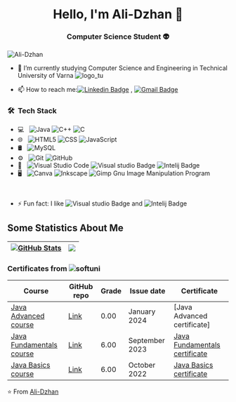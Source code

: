 <h1 align="center"> Hello, I'm Ali-Dzhan 👋 </h1>
<h3 align="center"> Computer Science Student 👽 </h3>

<p align="left"> <img src="https://komarev.com/ghpvc/?username=Ali-Dzhan" alt="Ali-Dzhan" /> </p>

- 🌱 I’m currently studying Computer Science and Engineering in Technical University of Varna ![logo_tu](https://github.com/Ali-Dzhan/Ali-Dzhan/assets/118597212/599b9bbd-493b-4ebc-aa6d-ea6c7e7a4cee)

- 📫 How to reach me:[![Linkedin Badge](https://img.shields.io/badge/-LinkedIn-blue?style=flat-square&logo=Linkedin&logoColor=white&link=)](https://www.linkedin.com/in/ali-dzhan-sadak-42a586281/) 
, [![Gmail Badge](https://img.shields.io/badge/-Gmail-c14438?style=flat-square&logo=Gmail&logoColor=white&link=mailto:shuklaraghav321.com)](mailto:alidzhansadak04@gmail.com)

<h3> 🛠 &nbsp;Tech Stack</h3>

- 💻 &nbsp;
  ![Java](https://img.shields.io/badge/java-%23ED8B00.svg?style=for-the-badge&logo=openjdk&logoColor=white)
  ![C++](https://img.shields.io/badge/C%2B%2B-00599C?style=for-the-badge&logo=c%2B%2B&logoColor=white)
  ![C](https://img.shields.io/badge/C-00599C?style=for-the-badge&logo=c&logoColor=white)
- 🌐 &nbsp;
  ![HTML5](https://img.shields.io/badge/HTML5-E34F26?style=for-the-badge&logo=html5&logoColor=white)
  ![CSS](https://img.shields.io/badge/CSS3-1572B6?style=for-the-badge&logo=css3&logoColor=white)
  ![JavaScript](https://img.shields.io/badge/JavaScript-323330?style=for-the-badge&logo=javascript&logoColor=F7DF1E)
- 🛢 &nbsp;
  ![MySQL](https://img.shields.io/badge/mysql-%2300f.svg?style=for-the-badge&logo=mysql&logoColor=white)
- ⚙️ &nbsp;
  ![Git](https://img.shields.io/badge/git-%23F05033.svg?style=for-the-badge&logo=git&logoColor=white)
  ![GitHub](https://img.shields.io/badge/github-%23121011.svg?style=for-the-badge&logo=github&logoColor=white)
- 🔧 &nbsp;
  ![Visual Studio Code](https://img.shields.io/badge/VSCode-0078D4?style=for-the-badge&logo=visual%20studio%20code&logoColor=white)
  ![Visual studio Badge](https://img.shields.io/badge/Visual_Studio-5C2D91?style=for-the-badge&logo=visual%20studio&logoColor=white)
  ![Intelij Badge](https://img.shields.io/badge/IntelliJ_IDEA-000000.svg?style=for-the-badge&logo=intellij-idea&logoColor=white)
- 🖥 &nbsp;
  ![Canva](https://img.shields.io/badge/Canva-%2300C4CC.svg?style=for-the-badge&logo=Canva&logoColor=white)
  ![Inkscape](https://img.shields.io/badge/Inkscape-e0e0e0?style=for-the-badge&logo=inkscape&logoColor=080A13)
  ![Gimp Gnu Image Manipulation Program](https://img.shields.io/badge/Gimp-657D8B?style=for-the-badge&logo=gimp&logoColor=FFFFFF)

<br/>

- ⚡ Fun fact: I like ![Visual studio Badge](https://img.shields.io/badge/Visual_Studio-5C2D91?style=for-the-badge&logo=visual%20studio&logoColor=white) and ![Intelij Badge](https://img.shields.io/badge/IntelliJ_IDEA-000000.svg?style=for-the-badge&logo=intellij-idea&logoColor=white)

## Some Statistics About Me
| <a href="#"><img align="center" src="https://github-readme-stats.vercel.app/api?username=Ali-Dzhan&show_icons=true&include_all_commits=true&hide_border=true" alt="GitHub Stats" /></a> | <a href="#"><img align="center" src="https://github-readme-stats.vercel.app/api/top-langs/?username=Ali-Dzhan&layout=compact&hide_border=true" /></a> |
| ------------- | ------------- |


### Certificates from ![softuni](https://github.com/Ali-Dzhan/Ali-Dzhan/assets/118597212/d5ff139d-56f9-4d59-adf2-1b74103d25ee)


| Course        | GitHub repo | Grade | Issue date | Certificate |
| ------------- | ----------- | ----- | ---------- | ----------- |
| [Java Advanced course](https://softuni.bg/trainings/4374/java-advanced-january-2024) | [Link]() | 0.00 | January 2024 | [Java Advanced certificate] |
| [Java Fundamentals course](https://softuni.bg/trainings/4220/programming-fundamentals-with-java-september-2023) | [Link](Java_Fundamentals_Sept_2023) | 6.00 | September 2023 | [Java Fundamentals certificate](https://softuni.bg/certificates/details/195175/ecbdf055) |
| [Java Basics course](https://softuni.bg/trainings/3872/programming-basics-with-java-october-2022) | [Link](Programming_basics_Oct_2022) | 6.00 | October 2022 | [Java Basics certificate](https://softuni.bg/certificates/details/147404/94fa0350) |


⭐️ From [Ali-Dzhan](https://github.com/Ali-Dzhan)
